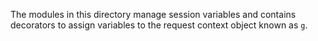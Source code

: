 The modules in this directory manage session variables and contains decorators to assign variables to the request context object known as `g`.